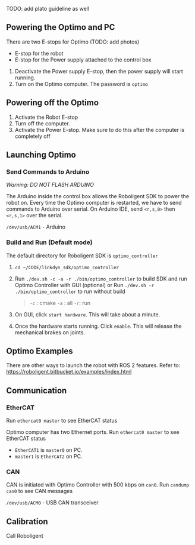 TODO: add plato guideline as well
## Powering the Optimo and PC

There are two E-stops for Optimo (TODO: add photos)
- E-stop for the robot
- E-stop for the Power supply attached to the control box

1. Deactivate the Power supply E-stop, then the power supply will start running.
2. Turn on the Optimo computer. The password is `optimo`

## Powering off the Optimo

1. Activate the Robot E-stop
2. Turn off the computer. 
3. Activate the Power E-stop. Make sure to do this after the computer is completely off

## Launching Optimo

### Send Commands to Arduino

*Warning: DO NOT FLASH ARDUINO*

The Arduino inside the control box allows the Roboligent SDK to power the robot on.
Every time the Optimo computer is restarted, we have to send commands to Arduino over serial. On Arduino IDE, send `<r,s,0>` then `<r,s,1>` over the serial.

`/dev/usb/ACM1` - Arduino

### Build and Run (Default mode)
The default directory for Roboligent SDK is `optimo_controller`
1. `cd ~/CODE/linkdyn_sdk/optimo_controller`
2. Run  `./dev.sh -c -a -r ./bin/optimo_controller` to build SDK and run Optimo Controller with GUI (optional) or Run `./dev.sh -r ./bin/optimo_controller` to run without build
	> `-c` : cmake
	> `-a` : all
	> `-r`: run

3. On GUI, click `start hardware`. This will take about a minute.
4. Once the hardware starts running. Click `enable`. This will release the mechanical brakes on joints.

## Optimo Examples
There are other ways to launch the robot with ROS 2 features. Refer to:
https://roboligent.bitbucket.io/examples/index.html


## Communication

### EtherCAT
Run `ethercat0 master` to see EtherCAT status

Optimo computer has two Ethernet ports. Run `ethercat0 master`  to see EtherCAT status
- `EtherCAT1` is `master0` on PC.
- `master1` is `EtherCAT2` on PC.

### CAN
CAN is initiated with Optimo Controller with 500 kbps on `can0`. Run `candump can0` to see CAN messages

`/dev/usb/ACM0` - USB CAN transceiver

## Calibration

Call Roboligent